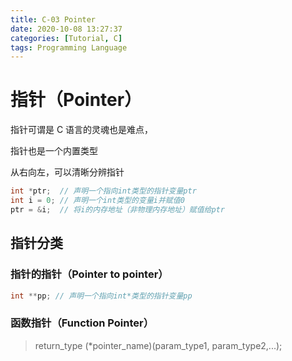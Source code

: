 ```yaml
---
title: C-03 Pointer
date: 2020-10-08 13:27:37
categories: [Tutorial, C]
tags: Programming Language
---
```


# 指针（Pointer）

指针可谓是 C 语言的灵魂也是难点，

指针也是一个内置类型

从右向左，可以清晰分辨指针

```c
int *ptr;  // 声明一个指向int类型的指针变量ptr
int i = 0; // 声明一个int类型的变量i并赋值0
ptr = &i;  // 将i的内存地址（非物理内存地址）赋值给ptr
```

## 指针分类

### 指针的指针（Pointer to pointer）

```c
int **pp; // 声明一个指向int*类型的指针变量pp
```

### 函数指针（Function Pointer）

> return_type (\*pointer_name)(param_type1, param_type2,...);
